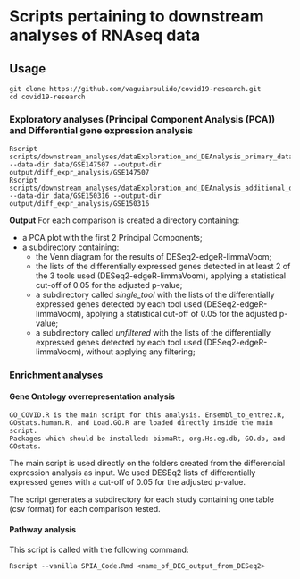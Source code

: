 # Scripts pertaining to downstream analyses of RNAseq data


## Usage
```
git clone https://github.com/vaguiarpulido/covid19-research.git
cd covid19-research
```

### Exploratory analyses (Principal Component Analysis (PCA)) and Differential gene expression analysis

```
Rscript scripts/downstream_analyses/dataExploration_and_DEAnalysis_primary_dataset.R --data-dir data/GSE147507 --output-dir output/diff_expr_analysis/GSE147507
Rscript scripts/downstream_analyses/dataExploration_and_DEAnalysis_additional_dataset.R --data-dir data/GSE150316 --output-dir output/diff_expr_analysis/GSE150316
```

**Output**
For each comparison is created a directory containing:
- a PCA plot with the first 2 Principal Components;
- a subdirectory containing:
  - the Venn diagram for the results of DESeq2-edgeR-limmaVoom;
  - the lists of the differentially expressed genes detected in at least 2 of the 3 tools used (DESeq2-edgeR-limmaVoom), applying a statistical cut-off of 0.05 for the adjusted p-value;
  - a subdirectory called *single_tool* with the lists of the differentially expressed genes detected by each tool used (DESeq2-edgeR-limmaVoom), applying a statistical cut-off of 0.05 for the adjusted p-value;
  - a subdirectory called *unfiltered* with the lists of the differentially expressed genes detected by each tool used (DESeq2-edgeR-limmaVoom), without applying any filtering;

### Enrichment analyses

#### Gene Ontology overrepresentation analysis
    GO_COVID.R is the main script for this analysis. Ensembl_to_entrez.R, GOstats.human.R, and Load.GO.R are loaded directly inside the main script.
    Packages which should be installed: biomaRt, org.Hs.eg.db, GO.db, and GOstats.

The main script is used directly on the folders created from the differencial expression analysis as input. We used DESEq2 lists of differentially expressed genes with a cut-off of 0.05 for the adjusted p-value.

The script generates a subdirectory for each study containing one table (csv format) for each comparison tested.
  
#### Pathway analysis
This script is called with the following command:
```
Rscript --vanilla SPIA_Code.Rmd <name_of_DEG_output_from_DESeq2>
```
